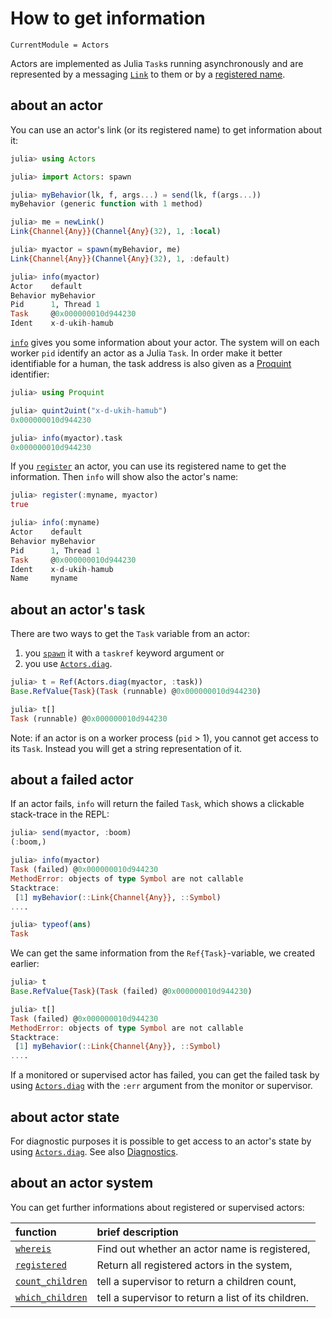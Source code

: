 # How to get information

```@meta
CurrentModule = Actors
```

Actors are implemented as Julia `Task`s running asynchronously and are represented by a messaging [`Link`](@ref) to them or by a [registered name](../api/registry.md).

## about an actor

You can use an actor's link (or its registered name) to get information about it:

```julia
julia> using Actors

julia> import Actors: spawn

julia> myBehavior(lk, f, args...) = send(lk, f(args...))
myBehavior (generic function with 1 method)

julia> me = newLink()
Link{Channel{Any}}(Channel{Any}(32), 1, :local)

julia> myactor = spawn(myBehavior, me)
Link{Channel{Any}}(Channel{Any}(32), 1, :default)

julia> info(myactor)
Actor    default
Behavior myBehavior
Pid      1, Thread 1
Task     @0x000000010d944230
Ident    x-d-ukih-hamub
```

[`info`](@ref) gives you some information about your actor. The system will on each worker `pid` identify an actor as a Julia `Task`. In order make it better identifiable for a human, the task address is also given as a [Proquint](https://github.com/pbayer/Proquint.jl) identifier:

```julia
julia> using Proquint

julia> quint2uint("x-d-ukih-hamub")
0x000000010d944230

julia> info(myactor).task
0x000000010d944230
```

If you [`register`](@ref) an actor, you can use its registered name to get the information. Then `info` will show also the actor's name:

```julia
julia> register(:myname, myactor)
true

julia> info(:myname)
Actor    default
Behavior myBehavior
Pid      1, Thread 1
Task     @0x000000010d944230
Ident    x-d-ukih-hamub
Name     myname
```

## about an actor's task

There are two ways to get the `Task` variable from an actor:

1. you [`spawn`](@ref) it with a `taskref` keyword argument or
2. you use [`Actors.diag`](@ref).

```julia
julia> t = Ref(Actors.diag(myactor, :task))
Base.RefValue{Task}(Task (runnable) @0x000000010d944230)

julia> t[]
Task (runnable) @0x000000010d944230
```

Note: if an actor is on a worker process (`pid` > 1), you cannot get access to its `Task`. Instead you will get a string representation of it.

## about a failed actor

If an actor fails, `info` will return the failed `Task`, which shows a clickable stack-trace in the REPL:

```julia
julia> send(myactor, :boom)
(:boom,)

julia> info(myactor)
Task (failed) @0x000000010d944230
MethodError: objects of type Symbol are not callable
Stacktrace:
 [1] myBehavior(::Link{Channel{Any}}, ::Symbol)
....

julia> typeof(ans)
Task
```

We can get the same information from the `Ref{Task}`-variable, we created earlier:

```julia
julia> t
Base.RefValue{Task}(Task (failed) @0x000000010d944230)

julia> t[]
Task (failed) @0x000000010d944230
MethodError: objects of type Symbol are not callable
Stacktrace:
 [1] myBehavior(::Link{Channel{Any}}, ::Symbol)
....
```

If a monitored or supervised actor has failed, you can get the failed task by using [`Actors.diag`](@ref) with the `:err` argument from the monitor or supervisor.

## about actor state

For diagnostic purposes it is possible to get access to an actor's state by using [`Actors.diag`](@ref). See also [Diagnostics](../reference/diag.md).

## about an actor system

You can get further informations about registered or supervised actors:

| function | brief description |
|:---------|:------------------|
| [`whereis`](@ref) | Find out whether an actor name is registered, |
| [`registered`](@ref) | Return all registered actors in the system, |
| [`count_children`](@ref) | tell a supervisor to return a children count, |
| [`which_children`](@ref) | tell a supervisor to return a list of its children. |

